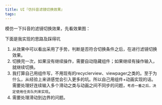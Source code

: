 ```yaml
---
title: UI『仿抖音滤镜切换效果』
tags:
---
```


模仿一下抖音的滤镜切换效果，先看效果图：





下面是我实现的思路及踩得坑

1. 从效果中可以看出采用了手势，判断是否符合切换条件之后，在进行滤镜切换效果。
2. 切换完一次，如果没有继续操作，需要自动隐藏组件；如果继续有操作输入，就继续切换。
3. 我打算自己用组件写，不用现有的recyclerview、viewpager之类的。至于为什么，从经验上来讲感觉会引入更多的坑。所以自己用组件+动画实现的话。需要处理好连续输入多个滑动之类与动画之间不同步的问题，`考虑一番之后，决定使用任务队列来实现`。
4. 需要处理滑动到边界的问题。

